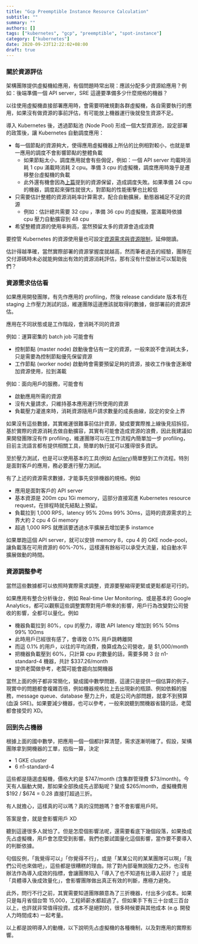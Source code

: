 ```yaml
---
title: "Gcp Preemptible Instance Resource Calculation"
subtitle: ""
summary: ""
authors: []
tags: ["kubernetes", "gcp", "preemptible", "spot-instance"]
category: ["kubernetes"]
date: 2020-09-23T12:22:02+08:00
draft: true
---
```


### 關於資源評估

架構團隊提供虛擬機給應用，有個問題時常出現：應該分配多少資源給應用？例如：後端準備一個 API server，SRE 這邊要準備多少什麼規格的機器？

以往使用虛擬機直接部署應用時，會需要明確規劃各群虛擬機，各自需要執行的應用，如果沒有做資源的事前評估，有可能放上機器運行後就發生資源不足。

導入 Kubernetes 後，透過節點池 (Node Pool) 形成一個大型資源池，設定部署的政策後，讓 Kubernetes 自動調度應用：

- 每一個節點的資源夠大，使得應用虛擬機器上所佔的比例相對較小，也就是單一應用的調度不會影響節點的整體負載
  - 如果節點太小，調度應用就會有些侷促，例如：一個 API server 均載時消耗 1 cpu 滿載時消耗 2 cpu。準備 3 cpu 的虛擬機，調度應用時幾乎是遷移整台虛擬機的負載
  - 此外還有機會因為[上篇]()提到的資源保留，造成調度失敗。如果準備 24 cpu 的機器，調度起來彈性就很大，對節點的性能衝擊也比較低
- 只需要估計整體的資源消耗率計算需求，配合自動擴展，動態器補足不足的資源
  - 例如：估計總共需要 32 cpu ，準備 36 cpu 的虛擬機，當滿載時依據 cpu 壓力自動擴容到 48 cpu
- 希望整體資源的使用率夠高，當然預留太多的資源會造成浪費

要控管 Kubernetes 的資源使用量也可設定[資源需求與資源限制](https://kubernetes.io/docs/tasks/administer-cluster/manage-resources/memory-default-namespace/)，延伸閱讀。

估計得越準確，當然實際部署的資源掌握度就越高，然而筆者過去的經驗，團隊在交付源碼時未必就能夠做出有效的資源消耗評估，那有沒有什麼辦法可以幫助我們？

### 資源需求估估看

如果應用開發團隊，有先作應用的 profiling，然後 release candidate 版本有在 staging 上作壓力測試的話，維運團隊這邊應該就取得的數據，做部署前的資源評估。

應用在不同狀態或是工作階段，會消耗不同的資源

例如：運算密集的 batch job 可能會有

- 控制節點 (master node) 啟動後會佔有一定的資源，一般來說不會消耗太多，只是需要為控制節點優先保留資源
- 工作節點 (worker node) 啟動時會需要預留足夠的資源，接收工作後會逐漸增加資源使用，拉到滿載

例如：面向用戶的服務，可能會有

- 啟動應用所需的資源
- 沒有大量請求，只維持基本應用運行所使用的資源
- 負載壓力灌進來時，消耗資源隨用戶請求數量的成長曲線，設定的安全上界

如果沒有這些數據，其實維運很難事前估計資源，變成要實際推上線後見招拆招，基於實際的資源消耗去做自動擴容，其實有可能會造成資源的浪費，因此我建議如果開發團隊沒有作 profiling，維運團隊可以在工作流程內簡單加一步 profiling，目前主流語言都有提供相關工具，簡單的執行就可以獲得很多資訊。

至於壓力測試，也是可以使用基本的工具(例如 [Artilery](https://artillery.io/))簡單整到工作流程。特別是面對客戶的應用，務必要進行壓力測試。

有了上述的資源需求數據，才能事先安排機器的規格。例如

- 應用是面對客戶的 API server
- 基本資源是 200m cpu 1Gi memory，這部分直接寫進 Kubernetes resource request，在排程時就先結點上預留。
- 負載拉到 1,000 RPS，latency 95% 20ms  99% 30ms，這時的資源需求的上界大約 2 cpu 4 Gi memory
- 超過 1,000 RPS 就應該要透過水平擴展去增加更多 instamce

如果單跑這個 API server，就可以安排 memory 8，cpu 4 的 GKE node-pool，讓負載落在可用資源的 60%-70%，這樣還有餘裕可以承受大流量，給自動水平擴展做動的時間。

### 資源調整參考

當然這些數據都可以依照時實際需求調整，資源要壓縮得更緊或更鬆都是可行的。

如果應用有整合分析後台，例如 Real-time Uer Monitoring、或是基本的 Google Analytics，都可以觀察這些調整實際對用戶帶來的影響，用戶行為改變對公司營收的影響，全都可以量化。例如

- 機器負載拉到 80%，cpu 的壓力，導致 API latency 增加到 95% 50ms 99% 100ms
- 此時用戶已經很有感了，會導致 0.1% 用戶跳轉離開
- 而這 0.1% 的用戶，以往的平均消費，換算成為公司營收，是 $1,000/month
- 把機器負載壓到 60%，只計算 cpu 的數量的話，需要多開 3 台 n1-standard-4 機器，共計 $337.26/month
- 提供老闆做參考，老闆可能會趨向加開機器

當然上面的例子都非常簡化，變成國中數學問題，這邊只是提供一個估算的例子。現實中的問題都會複雜百倍，例如機器規格拉上去出現新的瓶頸、例如依賴的服務，message queue、database 壓力上升，或是公司內部問題，就拿不到預算(血淚 SRE)。如果要減少機器，也可以參考，一般來說聽到關機器省錢的話，老闆都會接受的 XD。

### 回到先占機器

根據上面的國中數學，把應用一個一個都計算清楚，需求逐漸明確了。假設，架構團隊拿到開機器的工單，掐指一算，決定

- 1 GKE cluster
- 6 n1-standard-4

這些都是隨選虛擬機，價格大約是 $747/month (含集群管理費 $73/month)。今天有人腦動大開，那如果全部換成先占節點呢？變成 $265/month，虛擬機費用 $192 / $674 = 0.28 直接打超過三折。

有人就擔心，這樣真的可以嗎？真的沒問題嗎？會不會影響用戶阿。

答案是會，就是會影響用戶 XD

聽到這邊很多人就怕了。但是怎麼個影響法呢，還需要看底下幾個段落，如果換成先占虛擬機，用戶會怎麼受到影響。我們也要試圖量化這個影響，當作要不要導入的判斷依據。

句個反例，「我覺得可以」「你覺得不行」，或是「某某公司的某某團隊可以啊」「我們公司也來做吧」，這些都是很糟糕的理由。除了對內部毫無說服力之外，也沒有辦法作為導入成效的指標，會讓團隊陷入「導入了也不知道有比導入前好？」或是「具體導入後成效量化」，會影響團隊做出真正有效的判斷，應極力避免。

此外，問行不行之前，其實需要知道團隊願意為了三折機器，付出多少成本。如果只是每月省個台幣 15,000，工程師薪水都超過了。但如果手下有三十台或三百台以上，也許就非常值得投資。成本不是絕對的，很多時候要與其他成本 (e.g. 開發人力時間成本) 一起考量。

以上都是說明導入的動機，以下說明先占虛擬機的各種機制，以及對應用的實際影響。
